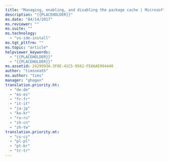 ```yaml
---
title: "Managing, enabling, and disabling the package cache | Microsoft Docs"
description: "{{PLACEHOLDER}}"
ms.date: "04/14/2017"
ms.reviewer: ""
ms.suite: ""
ms.technology:
  - "vs-ide-install"
ms.tgt_pltfrm: ""
ms.topic: "article"
helpviewer_keywords:
  - "{{PLACEHOLDER}}"
  - "{{PLACEHOLDER}}"
ms.assetid: 2429993A-3F0E-41C5-9562-FEA6AE994440
author: "timsneath"
ms.author: "tims"
manager: "ghogen"
translation.priority.ht:
  - "de-de"
  - "es-es"
  - "fr-fr"
  - "it-it"
  - "ja-jp"
  - "ko-kr"
  - "ru-ru"
  - "zh-cn"
  - "zh-tw"
translation.priority.mt:
  - "cs-cz"
  - "pl-pl"
  - "pt-br"
  - "tr-tr"
---
```

